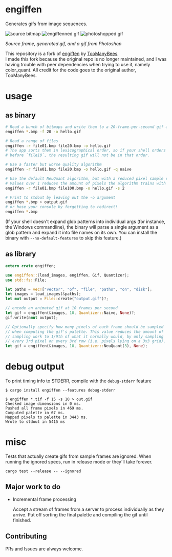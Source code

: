 # engiffen

Generates gifs from image sequences.

![source bitmap](tests/ball/ball01.bmp)
![engiffenned gif](tests/ball.gif)
![photoshopped gif](tests/ball_ps.gif)

_Source frame, generated gif, and a gif from Photoshop_

This repository is a fork of [engiffen](https://github.com/TooManyBees/engiffen) by
[TooManyBees](https://github.com/TooManyBees).  
I made this fork because the original repo is no longer maintained, and I was having trouble with
peer dependencies when trying to use it, namely color_quant. All credit for the code goes to the
original author, TooManyBees.

# usage

## as binary

```bash
# Read a bunch of bitmaps and write them to a 20-frame-per-second gif at path `hello.gif`
engiffen *.bmp -f 20 -o hello.gif

# Read a range of files
engiffen -r file01.bmp file20.bmp -o hello.gif
# The app sorts them in lexicographical order, so if your shell orders `file9`
# before `file10`, the resulting gif will not be in that order.

# Use a faster but worse quality algorithm
engiffen -r file01.bmp file20.bmp -o hello.gif -q naive

# Use the default NeuQuant algorithm, but with a reduced pixel sample rate
# Values over 1 reduces the amount of pixels the algorithm trains with
engiffen -r file01.bmp file100.bmp -o hello.gif -s 2

# Print to stdout by leaving out the -o argument
engiffen *.bmp > output.gif
# or hose your console by forgetting to redirect!
engiffen *.bmp
```

(If your shell doesn't expand glob patterns into individual args (for
instance, the Windows commandline), the binary will parse a single
argument as a glob pattern and expand it into file names on its own.
You can install the binary with `--no-default-features` to skip this
feature.)

## as library

```rust
extern crate engiffen;

use engiffen::{load_images, engiffen, Gif, Quantizer};
use std::fs::File;

let paths = vec!["vector", "of", "file", "paths", "on", "disk"];
let images = load_images(&paths);
let mut output = File::create("output.gif")?;

// encode an animated gif at 10 frames per second
let gif = engiffen(&images, 10, Quantizer::Naive, None)?;
gif.write(&mut output);
```

```rust
// Optionally specify how many pixels of each frame should be sampled
// when computing the gif's palette. This value reduces the amount of
// sampling work to 1/9th of what it normally would, by only sampling
// every 3rd pixel on every 3rd row (i.e. pixels lying on a 3x3 grid).
let gif = engiffen(&images, 10, Quantizer::NeuQuant(3), None);
```

# debug output

To print timing info to STDERR, compile with the `debug-stderr` feature

```
$ cargo install engiffen --features debug-stderr

$ engiffen *.tif -f 15 -s 10 > out.gif
Checked image dimensions in 0 ms.
Pushed all frame pixels in 469 ms.
Computed palette in 67 ms.
Mapped pixels to palette in 3443 ms.
Wrote to stdout in 5415 ms
```

# misc

Tests that actually create gifs from sample frames are ignored. When
running the ignored specs, run in release mode or they'll take forever.

```
cargo test --release -- --ignored
```

## Major work to do

* Incremental frame processing

  Accept a stream of frames from a server to process individually as they arrive. Put off sorting the final palette and compiling the gif until finished.

## Contributing

PRs and Issues are always welcome.
